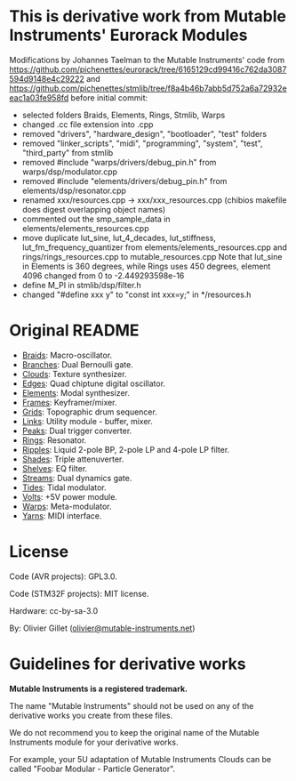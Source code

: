 This is derivative work from Mutable Instruments' Eurorack Modules
==================================================================

Modifications by Johannes Taelman to the Mutable Instruments' code
from https://github.com/pichenettes/eurorack/tree/6165129cd99416c762da3087594d9148e4c29222
and https://github.com/pichenettes/stmlib/tree/f8a4b46b7abb5d752a6a72932eeac1a03fe958fd
before initial commit:

* selected folders Braids, Elements, Rings, Stmlib, Warps
* changed .cc file extension into .cpp
* removed "drivers", "hardware_design", "bootloader", "test" folders
* removed "linker_scripts", "midi", "programming", "system", "test", "third_party" from stmlib
* removed #include "warps/drivers/debug_pin.h" from warps/dsp/modulator.cpp
* removed #include "elements/drivers/debug_pin.h" from elements/dsp/resonator.cpp
* renamed xxx/resources.cpp -> xxx/xxx_resources.cpp (chibios makefile does digest overlapping object names)
* commented out the smp_sample_data in elements/elements_resources.cpp
* move duplicate lut_sine, lut_4_decades, lut_stiffness, lut_fm_frequency_quantizer
	from elements/elements_resources.cpp and rings/rings_resources.cpp 
	to mutable_resources.cpp
	Note that lut_sine in Elements is 360 degrees, while Rings uses 450 degrees, element 4096 changed from 0 to -2.449293598e-16
* define M_PI in stmlib/dsp/filter.h
* changed "#define xxx y" to "const int xxx=y;" in */resources.h 

Original README
===============

* [Braids](http://mutable-instruments.net/modules/braids): Macro-oscillator.
* [Branches](http://mutable-instruments.net/modules/branches): Dual Bernoulli gate.
* [Clouds](http://mutable-instruments.net/modules/clouds): Texture synthesizer.
* [Edges](http://mutable-instruments.net/modules/edges): Quad chiptune digital oscillator.
* [Elements](http://mutable-instruments.net/modules/elements): Modal synthesizer.
* [Frames](http://mutable-instruments.net/modules/frames): Keyframer/mixer.
* [Grids](http://mutable-instruments.net/modules/grids): Topographic drum sequencer.
* [Links](http://mutable-instruments.net/modules/links): Utility module - buffer, mixer.
* [Peaks](http://mutable-instruments.net/modules/peaks): Dual trigger converter.
* [Rings](http://mutable-instruments.net/modules/rings): Resonator.
* [Ripples](http://mutable-instruments.net/modules/ripples): Liquid 2-pole BP, 2-pole LP and 4-pole LP filter.
* [Shades](http://mutable-instruments.net/modules/shades): Triple attenuverter.
* [Shelves](http://mutable-instruments.net/modules/shelves): EQ filter.
* [Streams](http://mutable-instruments.net/modules/streams): Dual dynamics gate.
* [Tides](http://mutable-instruments.net/modules/tides): Tidal modulator.
* [Volts](http://mutable-instruments.net/modules/volts): +5V power module.
* [Warps](http://mutable-instruments.net/modules/warps): Meta-modulator.
* [Yarns](http://mutable-instruments.net/modules/yarns): MIDI interface.

License
=======

Code (AVR projects): GPL3.0.

Code (STM32F projects): MIT license.

Hardware: cc-by-sa-3.0

By: Olivier Gillet (olivier@mutable-instruments.net)

Guidelines for derivative works
===============================

**Mutable Instruments is a registered trademark.**

The name "Mutable Instruments" should not be used on any of the derivative works you create from these files.

We do not recommend you to keep the original name of the Mutable Instruments module for your derivative works.

For example, your 5U adaptation of Mutable Instruments Clouds can be called "Foobar Modular - Particle Generator".

